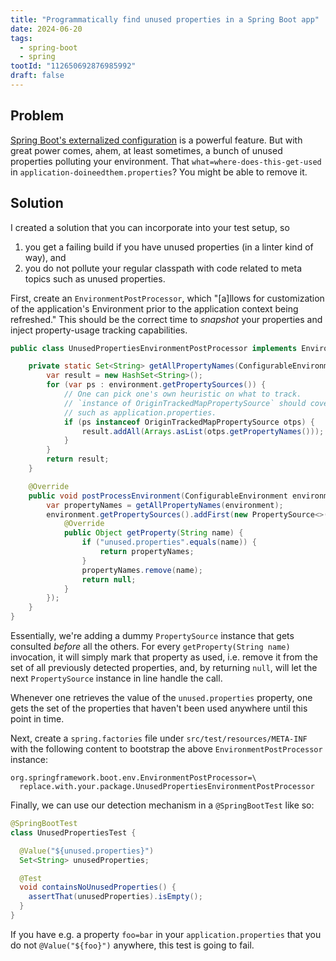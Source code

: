 ```yaml
---
title: "Programmatically find unused properties in a Spring Boot app"
date: 2024-06-20
tags:
  - spring-boot
  - spring
tootId: "112650692876985992"
draft: false
---
```


## Problem

[Spring Boot's externalized configuration](https://docs.spring.io/spring-boot/reference/features/external-config.html) is a powerful feature. But with great power comes, ahem, at least sometimes, a bunch of unused properties polluting your environment. That `what=where-does-this-get-used` in `application-doineedthem.properties`? You might be able to remove it.

## Solution

I created a solution that you can incorporate into your test setup, so

1. you get a failing build if you have unused properties (in a linter kind of way), and
2. you do not pollute your regular classpath with code related to meta topics such as unused properties.

First, create an `EnvironmentPostProcessor`, which "[a]llows for customization of the application's Environment prior to the application context being refreshed." This should be the correct time to _snapshot_ your properties and inject property-usage tracking capabilities.

```java
public class UnusedPropertiesEnvironmentPostProcessor implements EnvironmentPostProcessor {

    private static Set<String> getAllPropertyNames(ConfigurableEnvironment environment) {
        var result = new HashSet<String>();
        for (var ps : environment.getPropertySources()) {
            // One can pick one's own heuristic on what to track. 
            // `instance of OriginTrackedMapPropertySource` should cover externalized config files
            // such as application.properties.
            if (ps instanceof OriginTrackedMapPropertySource otps) {
                result.addAll(Arrays.asList(otps.getPropertyNames()));
            }
        }
        return result;
    }

    @Override
    public void postProcessEnvironment(ConfigurableEnvironment environment, SpringApplication application) {
        var propertyNames = getAllPropertyNames(environment);
        environment.getPropertySources().addFirst(new PropertySource<>("Usage tracking property source adapter") {
            @Override
            public Object getProperty(String name) {
                if ("unused.properties".equals(name)) {
                    return propertyNames;
                }
                propertyNames.remove(name);
                return null;
            }
        });
    }
}
```

Essentially, we're adding a dummy `PropertySource` instance that gets consulted _before_ all the others. For every `getProperty(String name)` invocation, it will simply mark that property as used, i.e. remove it from the set of all previously detected properties, and, by returning `null`, will let the next `PropertySource` instance in line handle the call.

Whenever one retrieves the value of the `unused.properties` property, one gets the set of the properties that haven't been used anywhere until this point in time.

Next, create a `spring.factories` file under `src/test/resources/META-INF` with the following content to bootstrap the above `EnvironmentPostProcessor` instance:

```text
org.springframework.boot.env.EnvironmentPostProcessor=\
  replace.with.your.package.UnusedPropertiesEnvironmentPostProcessor
```

Finally, we can use our detection mechanism in a `@SpringBootTest` like so:

```java
@SpringBootTest
class UnusedPropertiesTest {

  @Value("${unused.properties}")
  Set<String> unusedProperties;

  @Test
  void containsNoUnusedProperties() {
    assertThat(unusedProperties).isEmpty();
  }
}
```

If you have e.g. a property `foo=bar` in your `application.properties` that you do not `@Value("${foo}")` anywhere, this test is going to fail.
